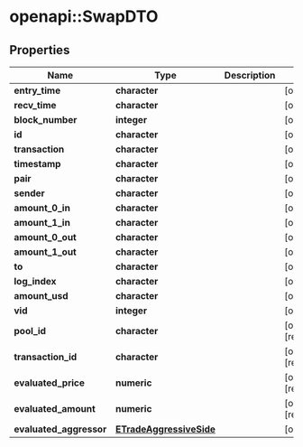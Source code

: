 # openapi::SwapDTO


## Properties
Name | Type | Description | Notes
------------ | ------------- | ------------- | -------------
**entry_time** | **character** |  | [optional] 
**recv_time** | **character** |  | [optional] 
**block_number** | **integer** |  | [optional] 
**id** | **character** |  | [optional] 
**transaction** | **character** |  | [optional] 
**timestamp** | **character** |  | [optional] 
**pair** | **character** |  | [optional] 
**sender** | **character** |  | [optional] 
**amount_0_in** | **character** |  | [optional] 
**amount_1_in** | **character** |  | [optional] 
**amount_0_out** | **character** |  | [optional] 
**amount_1_out** | **character** |  | [optional] 
**to** | **character** |  | [optional] 
**log_index** | **character** |  | [optional] 
**amount_usd** | **character** |  | [optional] 
**vid** | **integer** |  | [optional] 
**pool_id** | **character** |  | [optional] [readonly] 
**transaction_id** | **character** |  | [optional] [readonly] 
**evaluated_price** | **numeric** |  | [optional] [readonly] 
**evaluated_amount** | **numeric** |  | [optional] [readonly] 
**evaluated_aggressor** | [**ETradeAggressiveSide**](ETradeAggressiveSide.md) |  | [optional] 


